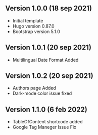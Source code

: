 ## Version 1.0.0 (18 sep 2021)
- Initial template
- Hugo version 0.87.0
- Bootstrap version 5.1.0

## Version 1.0.1 (20 sep 2021)
- Multilingual Date Format Added

## Version 1.0.2 (20 sep 2021)
- Authors page Added
- Dark-mode color issue fixed

## Version 1.1.0 (6 feb 2022)
- TableOfContent shortcode added
- Google Tag Maneger Issue Fix

